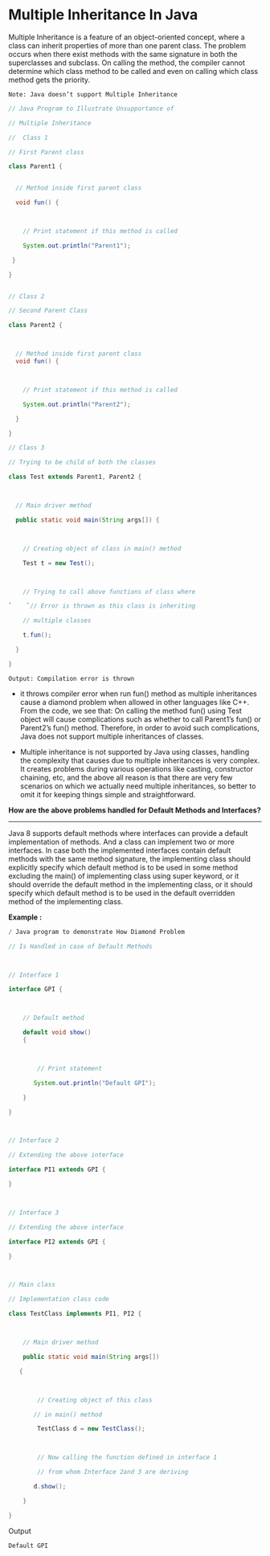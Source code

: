 # Multiple Inheritance In Java



Multiple Inheritance is a feature of an object-oriented concept, where a class can inherit properties of more than one parent class. The problem occurs when there exist methods with the same signature in both the superclasses and subclass. On calling the method, the compiler cannot determine which class method to be called and even on calling which class method gets the priority. 

`
Note: Java doesn’t support Multiple Inheritance
`
~~~java
// Java Program to Illustrate Unsupportance of

// Multiple Inheritance 

//  Class 1

// First Parent class

class Parent1 {


  // Method inside first parent class

  void fun() {



    // Print statement if this method is called

    System.out.println("Parent1");

 }

}


// Class 2

// Second Parent Class

class Parent2 {



  // Method inside first parent class
  void fun() {



    // Print statement if this method is called

    System.out.println("Parent2");

  }

}

// Class 3

// Trying to be child of both the classes

class Test extends Parent1, Parent2 {



  // Main driver method

  public static void main(String args[]) {



    // Creating object of class in main() method

    Test t = new Test();



    // Trying to call above functions of class where

`    `// Error is thrown as this class is inheriting

    // multiple classes

    t.fun();

  }

}
~~~
~~~
Output: Compilation error is thrown
~~~


- it throws compiler error when run fun() method as multiple inheritances cause a diamond problem when allowed in other languages like C++. From the code, we see that: On calling the method fun() using Test object will cause complications such as whether to call Parent1’s fun() or Parent2’s fun() method. Therefore, in order to avoid such complications, Java does not support multiple inheritances of classes.

- Multiple inheritance is not supported by Java using classes, handling the complexity that causes due to multiple inheritances is very complex. It creates problems during various operations like casting, constructor chaining, etc, and the above all reason is that there are very few scenarios on which we actually need multiple inheritances, so better to omit it for keeping things simple and straightforward.

**How are the above problems handled for Default Methods and Interfaces?** 

---

Java 8 supports default methods where interfaces can provide a default implementation of methods. And a class can implement two or more interfaces. In case both the implemented interfaces contain default methods with the same method signature, the implementing class should explicitly specify which default method is to be used in some method excluding the main() of implementing class using super keyword, or it should override the default method in the implementing class, or it should specify which default method is to be used in the default overridden method of the implementing class.


**Example :**
~~~java
/ Java program to demonstrate How Diamond Problem

// Is Handled in case of Default Methods



// Interface 1

interface GPI {



    // Default method

    default void show()
    {



        // Print statement

       System.out.println("Default GPI");

    }

}



// Interface 2

// Extending the above interface

interface PI1 extends GPI {

}



// Interface 3

// Extending the above interface

interface PI2 extends GPI {

}



// Main class

// Implementation class code

class TestClass implements PI1, PI2 {



    // Main driver method

    public static void main(String args[])

   {



        // Creating object of this class

       // in main() method

        TestClass d = new TestClass();



        // Now calling the function defined in interface 1

        // from whom Interface 2and 3 are deriving

       d.show();

    }

}
~~~
Output
~~~
Default GPI
~~~

